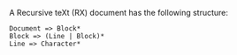 A Recursive teXt (RX) document has the following structure:
```
Document => Block*
Block => (Line | Block)*
Line => Character*
```

